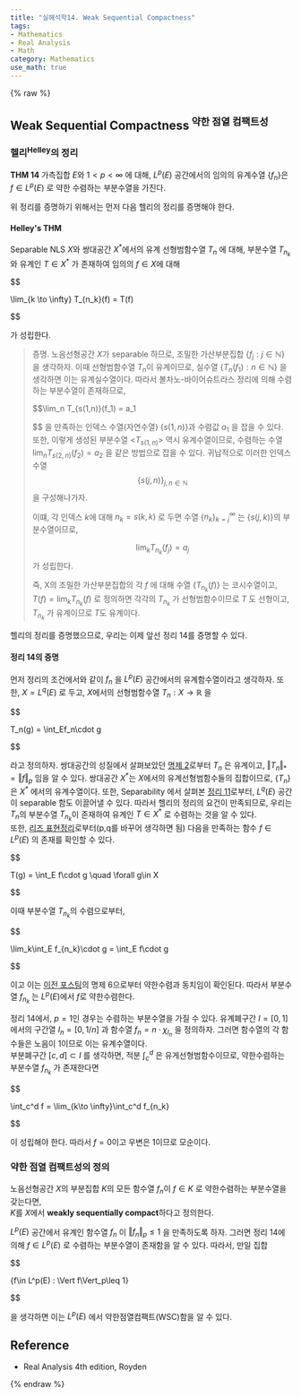 ```yaml
---
title: "실해석학14. Weak Sequential Compactness"
tags:
- Mathematics
- Real Analysis
- Math
category: Mathematics
use_math: true
---
```

{% raw %}

## Weak Sequential Compactness<sup> 약한 점열 컴팩트성</sup>
### 헬리<sup>Helley</sup>의 정리

**THM 14** 가측집합 $E$와 $1<p<\infty$ 에 대해, $L^p(E)$ 공간에서의 임의의 유계수열 {$f_n$}은 $f \in L^p(E)$ 로 약한 수렴하는 부분수열을 가진다.   

위 정리를 증명하기 위해서는 먼저 다음 헬리의 정리를 증명해야 한다.
#### Helley's THM
Separable NLS $X$와 쌍대공간 $X^\ast$에서의 유계 선형범함수열 $T_n$ 에 대해, 부분수열 $T_{n_k}$ 와 유계인 $T \in X^\ast$ 가 존재하여 임의의 $f\in X$에 대해  

$$

\lim_{k \to \infty} T_{n_k}(f) = T(f)

$$

가 성립한다.

> 증명. 노음선형공간 $X$가 separable 하므로, 조밀한 가산부분집합 {$f_j:j\in\mathbb{N}$} 을 생각하자. 이때 선형범함수열 $T_n$이 유계이므로, 실수열 {$T_n(f_1) : n \in \mathbb{N}$} 을 생각하면 이는 유계실수열이다. 따라서 볼차노-바이어슈트라스 정리에 의해 수렴하는 부분수열이 존재하므로,   
> 
> $$\lim_n T_{s(1,n)}(f_1) = a_1
> 
> $$ 을 만족하는 인덱스 수열(자연수열) {$s(1,n)$}과 수렴값 $a_1$ 을 잡을 수 있다. 또한, 이렇게 생성된 부분수열 <$T_{s(1,n)}$> 역시 유계수열이므로, 수렴하는 수열 $\lim_n T_{s(2,n)}(f_2) = a_2$ 을 같은 방법으로 잡을 수 있다. 귀납적으로 이러한 인덱스 수열 $$\{s(j,n)\}_{j,n\in \mathbb{N}}$$ 을 구성해나가자.   
> 
> 이떄, 각 인덱스 $k$에 대해 $n_k=s(k,k)$ 로 두면 수열 {$n_k$}$^\infty_{k=j}$ 는 {$s(j,k)$}의 부분수열이므로,   
> 
> $$\lim_k T_{n_k}(f_j)=a_j$$ 가 성립한다.
> 
> 즉, X의 조밀한 가산부분집합의 각 $f$ 에 대해 수열 {$T_{n_k}(f)$} 는 코시수열이고, $T(f) = \lim_k T_{n_k}(f)$ 로 정의하면 각각의 $T_{n_k}$ 가 선형범함수이므로 $T$ 도 선형이고, $T_{n_k}$ 가 유계이므로 $T$도 유계이다.

헬리의 정리를 증명했으므로, 우리는 이제 앞선 정리 14를 증명할 수 있다.   

#### 정리 14의 증명
먼저 정리의 조건에서와 같이 $f_n$ 을 $L^p(E)$ 공간에서의 유계함수열이라고 생각하자. 또한, $X = L^q(E)$ 로 두고, $X$에서의 선형범함수열 $T_n:X\to \mathbb{R}$ 을   

$$

T_n(g) = \int_Ef_n\cdot g

$$

라고 정의하자. 쌍대공간의 성질에서 살펴보았던 [명제 2](https://ddangchani.github.io/math/실해석학12)로부터 $T_n$ 은 유계이고, $\Vert T_n\Vert_\ast = \Vert f\Vert_p$ 임을 알 수 있다. 쌍대공간 $X^\ast$는 $X$에서의 유계선형범함수들의 집합이므로, {$T_n$}은 $X^\ast$ 에서의 유계수열이다. 또한, Separability 에서 살펴본 [정리 11](https://ddangchani.github.io/math/실해석학11)로부터, $L^q(E)$ 공간이
separable 함도 이끌어낼 수 있다. 따라서 헬리의 정리의 요건이 만족되므로, 우리는 $T_n$의 부분수열 $T_{n_k}$이 존재하여 유계인 $T \in X^\ast$ 로 수렴하는 것을 알 수 있다.   
또한, [리즈 표현정리](https://ddangchani.github.io/math/실해석학12)로부터(p,q를 바꾸어 생각하면 됨) 다음을 만족하는 함수 $f\in L^p(E)$ 의 존재를 확인할 수 있다.   

$$

T(g) = \int_E f\cdot g \quad \forall g\in X

$$   

이때 부분수열 $T_{n_k}$의 수렴으로부터,   

$$

\lim_k\int_E f_{n_k}\cdot g = \int_E f\cdot g

$$  

이고 이는 [이전 포스팅](https://ddangchani.github.io/math/실해석학13)의 명제 6으로부터 약한수렴과 동치임이 확인된다. 따라서 부분수열 $f_{n_k}$ 는 $L^p(E)$에서 $f$로 약한수렴한다.

정리 14에서, $p=1$인 경우는 수렴하는 부분수열을 가질 수 있다. 유계폐구간 $I=[0,1]$ 에서의 구간열 $I_n=[0,1/n]$ 과 함수열 $f_n = n\cdot\chi_{I_n}$ 을 정의하자. 그러면 함수열의 각 함수들은 노음이 1이므로 이는 유계수열이다.   
부분폐구간 $[c,d] \subset I$ 를 생각하면, 적분 $\int_c^d$ 은 유게선형범함수이므로, 약한수렴하는 부분수열 $f_{n_k}$ 가 존재한다면   

$$

\int_c^d f = \lim_{k\to \infty}\int_c^d f_{n_k}

$$    

이 성립해야 한다. 따라서 $f=0$이고 우변은 1이므로 모순이다.

### 약한 점열 컴팩트성의 정의
노음선형공간 $X$의 부분집합 $K$의 모든 함수열 $f_n$이 $f\in K$ 로 약한수렴하는 부분수열을 갖는다면,   
$K$를 $X$에서 **weakly sequentially compact**하다고 정의한다.

$L^p(E)$ 공간에서 유계인 함수열 $f_n$ 이 $\Vert f_n\Vert_p\leq 1$ 을 만족하도록 하자. 그러면 정리 14에 의해 $f\in L^p(E)$ 로 수렴하는 부분수열이 존재함을 알 수 있다. 따라서, 만일 집합   

$$

\{f\in L^p(E) : \Vert f\Vert_p\leq 1\} 

$$   

을 생각하면 이는 $L^p(E)$ 에서 약한점열컴팩트(WSC)함을 알 수 있다.
## Reference
 - Real Analysis 4th edition, Royden

{% endraw %}